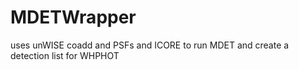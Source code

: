 # MDETWrapper
uses unWISE coadd and PSFs and ICORE to run MDET and create a detection list for WHPHOT
